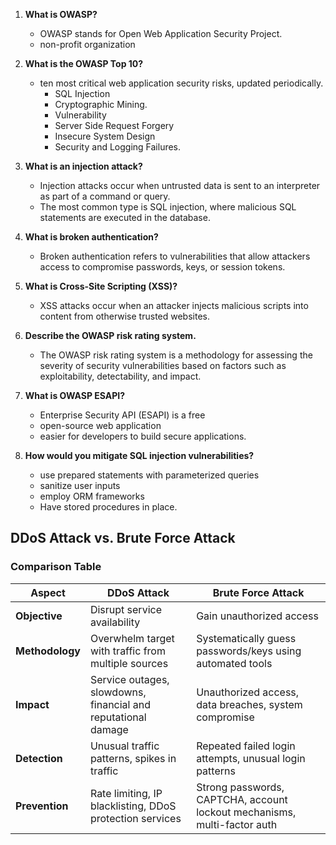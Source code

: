 
1. **What is OWASP?**
   - OWASP stands for Open Web Application Security Project. 
   - non-profit organization

2. **What is the OWASP Top 10?**
   - ten most critical web application security risks, updated periodically.
        - SQL Injection
        - Cryptographic Mining.
        - Vulnerability
        - Server Side Request Forgery
        - Insecure System Design 
        - Security and Logging Failures.

3. **What is an injection attack?**
   - Injection attacks occur when untrusted data is sent to an interpreter as part of a command or query. 
   - The most common type is SQL injection, where malicious SQL statements are executed in the database.

4. **What is broken authentication?**
   - Broken authentication refers to vulnerabilities that allow attackers access to compromise passwords, keys, or session tokens.

5. **What is Cross-Site Scripting (XSS)?**
   - XSS attacks occur when an attacker injects malicious scripts into content from otherwise trusted websites.

6. **Describe the OWASP risk rating system.**
   - The OWASP risk rating system is a methodology for assessing the severity of security vulnerabilities based on factors such as exploitability, detectability, and impact.

7. **What is OWASP ESAPI?**
   - Enterprise Security API (ESAPI) is a free
   - open-source web application
   - easier for developers to build secure applications.

8. **How would you mitigate SQL injection vulnerabilities?**
   - use prepared statements with parameterized queries
   - sanitize user inputs
   - employ ORM frameworks
   - Have stored procedures in place.
## DDoS Attack vs. Brute Force Attack
### **Comparison Table**

| Aspect                | DDoS Attack                                                                 | Brute Force Attack                                                        |
|-----------------------|-----------------------------------------------------------------------------|---------------------------------------------------------------------------|
| **Objective**         | Disrupt service availability                                                | Gain unauthorized access                                                  |
| **Methodology**       | Overwhelm target with traffic from multiple sources                         | Systematically guess passwords/keys using automated tools                 |
| **Impact**            | Service outages, slowdowns, financial and reputational damage               | Unauthorized access, data breaches, system compromise                     |
| **Detection**         | Unusual traffic patterns, spikes in traffic                                 | Repeated failed login attempts, unusual login patterns                    |
| **Prevention**        | Rate limiting, IP blacklisting, DDoS protection services                    | Strong passwords, CAPTCHA, account lockout mechanisms, multi-factor auth  |
